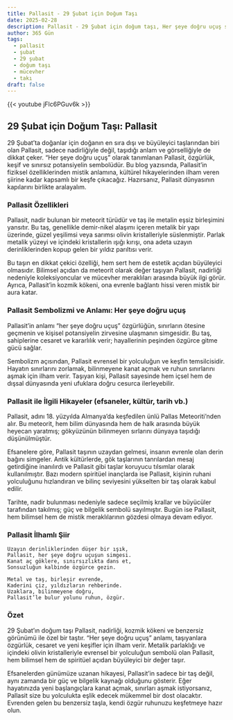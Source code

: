 ```yaml
---
title: Pallasit - 29 Şubat için Doğum Taşı
date: 2025-02-28
description: Pallasit - 29 Şubat için doğum taşı, Her şeye doğru uçuş sembolü. Bu özel taşın derin anlamını öğrenin.
author: 365 Gün
tags:
  - pallasit
  - şubat
  - 29 şubat
  - doğum taşı
  - mücevher
  - takı
draft: false
---
```


{{< youtube jFlc6PGuv6k >}}

## 29 Şubat için Doğum Taşı: Pallasit

29 Şubat’ta doğanlar için doğanın en sıra dışı ve büyüleyici taşlarından biri olan Pallasit, sadece nadirliğiyle değil, taşıdığı anlam ve görselliğiyle de dikkat çeker. “Her şeye doğru uçuş” olarak tanımlanan Pallasit, özgürlük, keşif ve sınırsız potansiyelin sembolüdür. Bu blog yazısında, Pallasit’in fiziksel özelliklerinden mistik anlamına, kültürel hikayelerinden ilham veren şiirine kadar kapsamlı bir keşfe çıkacağız. Hazırsanız, Pallasit dünyasının kapılarını birlikte aralayalım.

### Pallasit Özellikleri

Pallasit, nadir bulunan bir meteorit türüdür ve taş ile metalin eşsiz birleşimini yansıtır. Bu taş, genellikle demir-nikel alaşımı içeren metalik bir yapı üzerinde, güzel yeşilimsi veya sarımsı olivin kristalleriyle süslenmiştir. Parlak metalik yüzeyi ve içindeki kristallerin ışığı kırışı, ona adeta uzayın derinliklerinden kopup gelen bir yıldız parıltısı verir.

Bu taşın en dikkat çekici özelliği, hem sert hem de estetik açıdan büyüleyici olmasıdır. Bilimsel açıdan da meteorit olarak değer taşıyan Pallasit, nadirliği nedeniyle koleksiyoncular ve mücevher meraklıları arasında büyük ilgi görür. Ayrıca, Pallasit’in kozmik kökeni, ona evrenle bağlantı hissi veren mistik bir aura katar.

### Pallasit Sembolizmi ve Anlamı: Her şeye doğru uçuş

Pallasit’in anlamı “her şeye doğru uçuş” özgürlüğün, sınırların ötesine geçmenin ve kişisel potansiyelin zirvesine ulaşmanın simgesidir. Bu taş, sahiplerine cesaret ve kararlılık verir; hayallerinin peşinden özgürce gitme gücü sağlar.

Sembolizm açısından, Pallasit evrensel bir yolculuğun ve keşfin temsilcisidir. Hayatın sınırlarını zorlamak, bilinmeyene kanat açmak ve ruhun sınırlarını aşmak için ilham verir. Taşıyan kişi, Pallasit sayesinde hem içsel hem de dışsal dünyasında yeni ufuklara doğru cesurca ilerleyebilir.

### Pallasit ile İlgili Hikayeler (efsaneler, kültür, tarih vb.)

Pallasit, adını 18. yüzyılda Almanya’da keşfedilen ünlü Pallas Meteoriti’nden alır. Bu meteorit, hem bilim dünyasında hem de halk arasında büyük heyecan yaratmış; gökyüzünün bilinmeyen sırlarını dünyaya taşıdığı düşünülmüştür.

Efsanelere göre, Pallasit taşının uzaydan gelmesi, insanın evrenle olan derin bağını simgeler. Antik kültürlerde, gök taşlarının tanrılardan mesaj getirdiğine inanılırdı ve Pallasit gibi taşlar koruyucu tılsımlar olarak kullanılmıştır. Bazı modern spiritüel inançlarda ise Pallasit, kişinin ruhani yolculuğunu hızlandıran ve bilinç seviyesini yükselten bir taş olarak kabul edilir.

Tarihte, nadir bulunması nedeniyle sadece seçilmiş krallar ve büyücüler tarafından takılmış; güç ve bilgelik sembolü sayılmıştır. Bugün ise Pallasit, hem bilimsel hem de mistik meraklılarının gözdesi olmaya devam ediyor.

### Pallasit İlhamlı Şiir

```
Uzayın derinliklerinden düşer bir ışık,
Pallasit, her şeye doğru uçuşun simgesi.
Kanat aç göklere, sınırsızlıkta dans et,
Sonsuzluğun kalbinde özgürce gezin.

Metal ve taş, birleşir evrende,
Kaderini çiz, yıldızların rehberinde.
Uzaklara, bilinmeyene doğru,
Pallasit’le bulur yolunu ruhun, özgür.
```

### Özet

29 Şubat’ın doğum taşı Pallasit, nadirliği, kozmik kökeni ve benzersiz görünümü ile özel bir taştır. “Her şeye doğru uçuş” anlamı, taşıyanlara özgürlük, cesaret ve yeni keşifler için ilham verir. Metalik parlaklığı ve içindeki olivin kristalleriyle evrensel bir yolculuğun sembolü olan Pallasit, hem bilimsel hem de spiritüel açıdan büyüleyici bir değer taşır.

Efsanelerden günümüze uzanan hikayesi, Pallasit’in sadece bir taş değil, aynı zamanda bir güç ve bilgelik kaynağı olduğunu gösterir. Eğer hayatınızda yeni başlangıçlara kanat açmak, sınırları aşmak istiyorsanız, Pallasit size bu yolculukta eşlik edecek mükemmel bir dost olacaktır. Evrenden gelen bu benzersiz taşla, kendi özgür ruhunuzu keşfetmeye hazır olun.